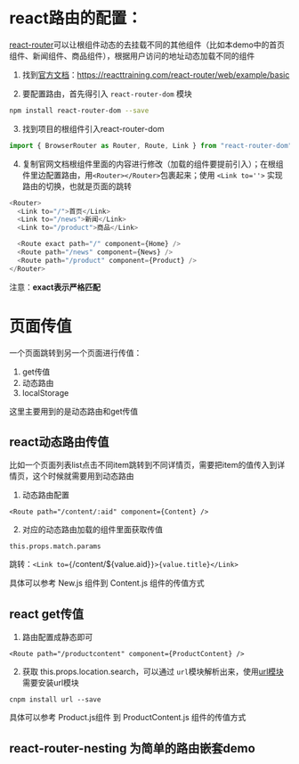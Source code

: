 # react路由的配置：

[react-router](https://github.com/ReactTraining/react-router)可以让根组件动态的去挂载不同的其他组件（比如本demo中的首页组件、新闻组件、商品组件），根据用户访问的地址动态加载不同的组件

1. 找到[官方文档](https://reacttraining.com/react-router/web/example/basic)：https://reacttraining.com/react-router/web/example/basic

2. 要配置路由，首先得引入 `react-router-dom` 模块

```sh
npm install react-router-dom --save
```

3. 找到项目的根组件引入react-router-dom

```js
import { BrowserRouter as Router, Route, Link } from "react-router-dom"
```

4. 复制官网文档根组件里面的内容进行修改（加载的组件要提前引入）；在根组件里边配置路由，用`<Router></Router>`包裹起来；使用 `<Link to=''>` 实现路由的切换，也就是页面的跳转


```js
<Router>
  <Link to="/">首页</Link>
  <Link to="/news">新闻</Link>
  <Link to="/product">商品</Link>

  <Route exact path="/" component={Home} />
  <Route path="/news" component={News} />    
  <Route path="/product" component={Product} />   
</Router>
```

注意：**exact表示严格匹配**

# 页面传值

一个页面跳转到另一个页面进行传值：

1. get传值
2. 动态路由
3. localStorage

这里主要用到的是动态路由和get传值

## react动态路由传值

比如一个页面列表list点击不同item跳转到不同详情页，需要把item的值传入到详情页，这个时候就需要用到动态路由

1. 动态路由配置

`<Route path="/content/:aid" component={Content} />`

2. 对应的动态路由加载的组件里面获取传值

`this.props.match.params`

跳转：`<Link to={`/content/${value.aid}`}>{value.title}</Link>`

具体可以参考 New.js 组件到 Content.js 组件的传值方式

## react get传值  

1. 路由配置成静态即可

`<Route path="/productcontent" component={ProductContent} />`

2. 获取 this.props.location.search，可以通过 `url`模块解析出来，使用[url模块](https://www.npmjs.com/package/url)需要安装url模块

`cnpm install url --save`

具体可以参考 Product.js组件 到 ProductContent.js 组件的传值方式

## react-router-nesting 为简单的路由嵌套demo